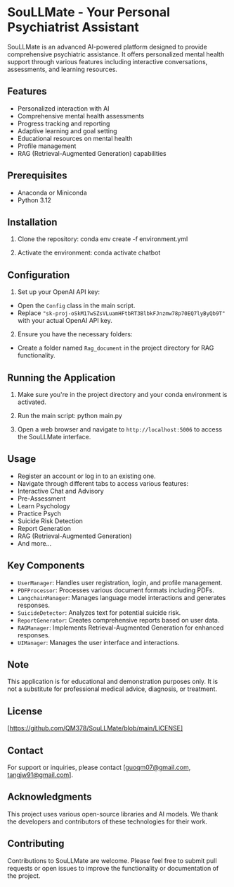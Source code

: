 # SouLLMate - Your Personal Psychiatrist Assistant

SouLLMate is an advanced AI-powered platform designed to provide comprehensive psychiatric assistance. It offers personalized mental health support through various features including interactive conversations, assessments, and learning resources.

## Features

- Personalized interaction with AI
- Comprehensive mental health assessments
- Progress tracking and reporting
- Adaptive learning and goal setting
- Educational resources on mental health
- Profile management
- RAG (Retrieval-Augmented Generation) capabilities

## Prerequisites

- Anaconda or Miniconda
- Python 3.12

## Installation

1. Clone the repository:
conda env create -f environment.yml

2. Activate the environment:
conda activate chatbot


## Configuration

1. Set up your OpenAI API key:
- Open the `Config` class in the main script.
- Replace `"sk-proj-oSkM17wSZsVLuamHFtbRT3BlbkFJnzmw78p70EQ7lyByQb9T"` with your actual OpenAI API key.

2. Ensure you have the necessary folders:
- Create a folder named `Rag_document` in the project directory for RAG functionality.

## Running the Application

1. Make sure you're in the project directory and your conda environment is activated.

2. Run the main script:
python main.py

3. Open a web browser and navigate to `http://localhost:5006` to access the SouLLMate interface.

## Usage

- Register an account or log in to an existing one.
- Navigate through different tabs to access various features:
- Interactive Chat and Advisory
- Pre-Assessment
- Learn Psychology
- Practice Psych
- Suicide Risk Detection
- Report Generation
- RAG (Retrieval-Augmented Generation)
- And more...

## Key Components

- `UserManager`: Handles user registration, login, and profile management.
- `PDFProcessor`: Processes various document formats including PDFs.
- `LangchainManager`: Manages language model interactions and generates responses.
- `SuicideDetector`: Analyzes text for potential suicide risk.
- `ReportGenerator`: Creates comprehensive reports based on user data.
- `RAGManager`: Implements Retrieval-Augmented Generation for enhanced responses.
- `UIManager`: Manages the user interface and interactions.

## Note

This application is for educational and demonstration purposes only. It is not a substitute for professional medical advice, diagnosis, or treatment.

## License

[https://github.com/QM378/SouLLMate/blob/main/LICENSE]

## Contact

For support or inquiries, please contact [guoqm07@gmail.com, tangjw91@gmail.com].

## Acknowledgments

This project uses various open-source libraries and AI models. We thank the developers and contributors of these technologies for their work.

## Contributing

Contributions to SouLLMate are welcome. Please feel free to submit pull requests or open issues to improve the functionality or documentation of the project.
